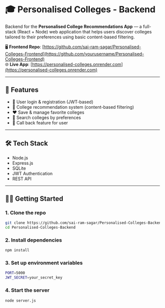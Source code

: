 # 🎓 Personalised Colleges - Backend

Backend for the **Personalised College Recommendations App** — a full-stack (React + Node) web application that helps users discover colleges tailored to their preferences using basic content-based filtering.

🖥️ **Frontend Repo**: [https://github.com/sai-ram-sagar/Personalised-Colleges-Frontend](https://github.com/yourusername/Personalised-Colleges-Frontend)  
🌐 **Live App**: [https://personalised-colleges.onrender.com](https://personalised-colleges.onrender.com)

---

## 🚀 Features

- 🔐 User login & registration (JWT-based)
- 🏫 College recommendation system (content-based filtering)
- ❤️ Save & manage favorite colleges
- 🔎 Search colleges by preferences
- 🧠 Call back feature for user

---

## 🛠️ Tech Stack

- Node.js  
- Express.js  
- SQLite  
- JWT Authentication  
- REST API  

---

## 🧑‍💻 Getting Started

### 1. Clone the repo

```bash
git clone https://github.com/sai-ram-sagar/Personalised-Colleges-Backend.git
cd Personalised-Colleges-Backend
```

### 2. Install dependencies

```bash
npm install
```

### 3. Set up environment variables

```bash
PORT=5000
JWT_SECRET=your_secret_key
```

### 4. Start the server

```bash
node server.js
```
